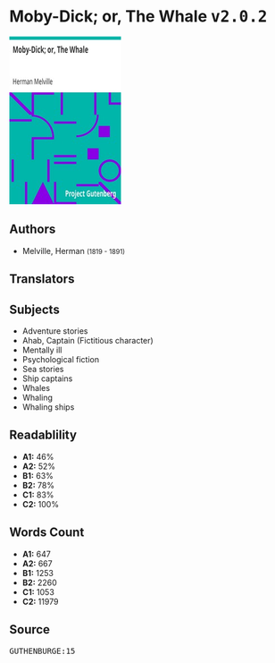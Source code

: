 # Moby-Dick; or, The Whale <kbd>v2.0.2</kbd>

![](./cover.medium.jpg "")

## Authors


 - Melville, Herman <small>(1819 - 1891)</small>

## Translators



## Subjects


 - Adventure stories
 - Ahab, Captain (Fictitious character)
 - Mentally ill
 - Psychological fiction
 - Sea stories
 - Ship captains
 - Whales
 - Whaling
 - Whaling ships

## Readablility


 - **A1:** 46%
 - **A2:** 52%
 - **B1:** 63%
 - **B2:** 78%
 - **C1:** 83%
 - **C2:** 100%

## Words Count


 - **A1:** 647
 - **A2:** 667
 - **B1:** 1253
 - **B2:** 2260
 - **C1:** 1053
 - **C2:** 11979

## Source


<kbd>GUTHENBURGE:15</kbd>
